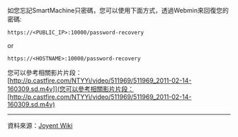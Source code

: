 如您忘記SmartMachine只密碼，您可以使用下面方式，透過Webmin來回復您的密碼:


```
https://<PUBLIC_IP>:10000/password-recovery
```

or

```
https://<HOSTNAME>:10000/password-recovery
```


您可以參考相關影片片段：[http://p.castfire.com/NTYYi/video/511969/511969_2011-02-14-160309.sd.m4v]](您可以參考相關影片片段：[http://p.castfire.com/NTYYi/video/511969/511969_2011-02-14-160309.sd.m4v)



----
資料來源：[Joyent Wiki](http://wiki.joyent.com/display/www/Documentation+Home)
